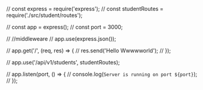 // const express =  require('express');
// const studentRoutes = require('./src/student/routes');

// const app = express();
// const port = 3000;

// //middleweare
// app.use(express.json());

// app.get('/', (req, res) => {
//     res.send('Hello Wwwwworld');
// });

// app.use('/api/v1/students', studentRoutes);

// app.listen(port, () => {
//     console.log(`Server is running on port ${port}`);
// });